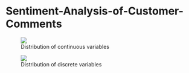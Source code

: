 # Sentiment-Analysis-of-Customer-Comments

<figure>
  <img align="center"
  src="https://user-images.githubusercontent.com/53469433/152629921-8e77ad4f-bfc8-45e7-9abe-556da4d197fc.png"
  >
  <figcaption>Distribution of continuous variables</figcaption>
</figure>

<figure>
  <img align="center"
  src="https://user-images.githubusercontent.com/53469433/152709955-ef5239ee-d020-420f-841d-84d51f9ae9cc.png"
  >
  <figcaption>Distribution of discrete variables</figcaption>
</figure>
